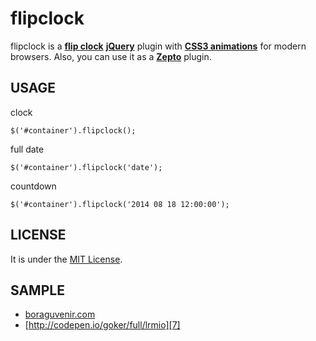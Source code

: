 flipclock
=========

flipclock is a [**flip clock**][1] [**jQuery**][2] plugin with [**CSS3 animations**][3] for modern browsers.
Also, you can use it as a [**Zepto**][4] plugin.

USAGE
-------
clock

    $('#container').flipclock();
    
full date

    $('#container').flipclock('date');
    
countdown

    $('#container').flipclock('2014 08 18 12:00:00');
    
    
LICENSE
-------
It is under the [MIT License][5].

SAMPLE
-------
* [boraguvenir.com][6]
* [http://codepen.io/goker/full/lrmio][7]


[1]: http://en.wikipedia.org/wiki/Flip_clock
[2]: http://jquery.com/
[3]: http://www.w3schools.com/css3/css3_animations.asp
[4]: http://zeptojs.com/
[5]: https://github.com/gokercebeci/flipclock/blob/master/LICENSE.md
[6]: http://boraguvenir.com/
[7]: http://codepen.io/goker/pen/jEALH
